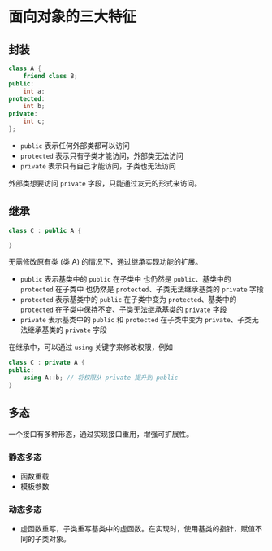 # 面向对象的三大特征

## 封装

```c++
class A {
	friend class B;
public:
	int a;
protected:
	int b;
private:
	int c;
};
```

- `public` 表示任何外部类都可以访问
- `protected` 表示只有子类才能访问，外部类无法访问
- `private` 表示只有自己才能访问，子类也无法访问

外部类想要访问 `private` 字段，只能通过友元的形式来访问。

## 继承

```c++
class C : public A {

}
```

无需修改原有类 (类 A) 的情况下，通过继承实现功能的扩展。

- `public` 表示基类中的 `public` 在子类中 也仍然是 `public`、基类中的 `protected` 在子类中 也仍然是 `protected`、子类无法继承基类的 `private` 字段
- `protected` 表示基类中的 `public` 在子类中变为 `protected`、基类中的 `protected` 在子类中保持不变、子类无法继承基类的 `private` 字段
- `private` 表示基类中的 `public` 和 `protected` 在子类中变为 `private`、子类无法继承基类的 `private` 字段

在继承中，可以通过 `using` 关键字来修改权限，例如

```c++
class C : private A {
public:
	using A::b; // 将权限从 private 提升到 public
}
```

## 多态

一个接口有多种形态，通过实现接口重用，增强可扩展性。

### 静态多态

- 函数重载
- 模板参数

### 动态多态

- 虚函数重写，子类重写基类中的虚函数。在实现时，使用基类的指针，赋值不同的子类对象。

